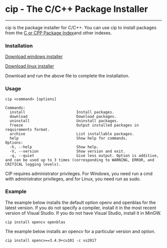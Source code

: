 # cip - The C/C++ Package Installer

* * *


cip is the package installer for C/C++. You can use cip to install packages from the [C or CPP Package Index](https://github.com/springkim/cip/releases/tag/archive)and other indexes.


### Installation

[Download windows installer](https://github.com/springkim/cip/releases/download/release/install_cip.bat)

[Download linux installer](https://github.com/springkim/cip/releases/download/release/install_cip.sh)

Download and run the above file to complete the installation.

### Usage

```
cip <command> [options]

Commands:
  install                       Install packages.
  download                      Download packages.
  uninstall                     Uninstall packages.
  freeze                        Output installed packages in requirements format.
  archive                       List installable packages.
  help                          Show help for commands.
Options:
  -h, --help                    Show help.
  -V, --version                 Show version and exit.
  -q, --quiet                   Give less output. Option is additive, and can be used up to 3 times (corresponding to WARNING, ERROR, and CRITICAL logging levels).
```

CIP requires administrator privileges. For Windows, you need run a cmd with administrator privileges, and for Linux, you need run as sudo.

### Example

The example below installs the default option openv and openblas for the latest version.
If you do not specify a compiler, install it in the most recent version of Visual Studio.
If you do not have Visual Studio, install it in MinGW.

```
cip install opencv openblas
```

The example below installs an opencv for a particular version and option.

```
cip install opencv==3.4.9+cu101 -c vs2017
```